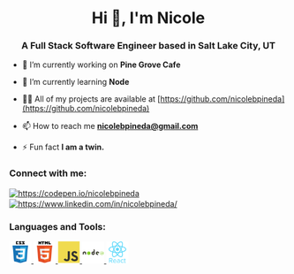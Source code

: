 <h1 align="center">Hi 👋, I'm Nicole</h1>
<h3 align="center">A Full Stack Software Engineer based in Salt Lake City, UT</h3>

- 🔭 I’m currently working on **Pine Grove Cafe**

- 🌱 I’m currently learning **Node**

- 👨‍💻 All of my projects are available at [https://github.com/nicolebpineda](https://github.com/nicolebpineda)

- 📫 How to reach me **nicolebpineda@gmail.com**

- ⚡ Fun fact **I am a twin.**

<h3 align="left">Connect with me:</h3>
<p align="left">
<a href="https://codepen.io/https://codepen.io/nicolebpineda" target="blank"><img align="center" src="https://raw.githubusercontent.com/rahuldkjain/github-profile-readme-generator/master/src/images/icons/Social/codepen.svg" alt="https://codepen.io/nicolebpineda" height="30" width="40" /></a>
<a href="https://linkedin.com/in/https://www.linkedin.com/in/nicolebpineda/" target="blank"><img align="center" src="https://raw.githubusercontent.com/rahuldkjain/github-profile-readme-generator/master/src/images/icons/Social/linked-in-alt.svg" alt="https://www.linkedin.com/in/nicolebpineda/" height="30" width="40" /></a>
</p>

<h3 align="left">Languages and Tools:</h3>
<p align="left"> <a href="https://www.w3schools.com/css/" target="_blank" rel="noreferrer"> <img src="https://raw.githubusercontent.com/devicons/devicon/master/icons/css3/css3-original-wordmark.svg" alt="css3" width="40" height="40"/> </a> <a href="https://www.w3.org/html/" target="_blank" rel="noreferrer"> <img src="https://raw.githubusercontent.com/devicons/devicon/master/icons/html5/html5-original-wordmark.svg" alt="html5" width="40" height="40"/> </a> <a href="https://developer.mozilla.org/en-US/docs/Web/JavaScript" target="_blank" rel="noreferrer"> <img src="https://raw.githubusercontent.com/devicons/devicon/master/icons/javascript/javascript-original.svg" alt="javascript" width="40" height="40"/> </a> <a href="https://nodejs.org" target="_blank" rel="noreferrer"> <img src="https://raw.githubusercontent.com/devicons/devicon/master/icons/nodejs/nodejs-original-wordmark.svg" alt="nodejs" width="40" height="40"/> </a> <a href="https://reactjs.org/" target="_blank" rel="noreferrer"> <img src="https://raw.githubusercontent.com/devicons/devicon/master/icons/react/react-original-wordmark.svg" alt="react" width="40" height="40"/> </a> </p>
